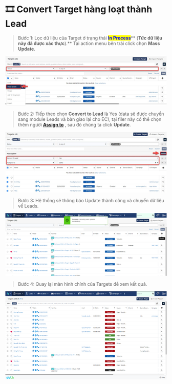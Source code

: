 # 🎞 Convert Target hàng loạt thành Lead

> Bước 1: Lọc dữ liệu của Target ở trạng thái <mark style="color:blue;">**In Process**</mark>** (**Tức dữ liệu này đã được xác thực**).** Tại action menu bên trái click chọn **Mass Update**.

![](<../../../.gitbook/assets/image (115) (1).png>)

> Bước 2:  Tiếp theo chọn **Convert to Lead** là Yes (data sẽ được chuyển sang module Leads và bàn giao lại cho EC), tại filer này có thể chọn thêm người [**Assign to**](https://help.dotb.vn/tuyen-sinh-ban-hang/target#phan-bo-nguoi-phu-trach) , sau đó chúng ta click **Update**.

![](../../../.gitbook/assets/import3.jpg)

> Bước 3: Hệ thống sẽ thông báo Update thành công và chuyển dữ liệu về Leads.

![](<../../../.gitbook/assets/image (108).png>)

> Bước 4: Quay lại màn hình chính của Targets để xem kết quả.

![](<../../../.gitbook/assets/image (112) (1) (1).png>)

##
